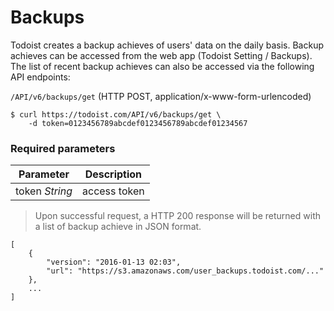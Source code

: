 # Backups

Todoist creates a backup achieves of users' data on the daily basis. Backup achieves can be accessed from the web app 
(Todoist Setting / Backups). The list of recent backup achieves can also be accessed via the following API endpoints: 

`/API/v6/backups/get` (HTTP POST, application/x-www-form-urlencoded)



```shell
$ curl https://todoist.com/API/v6/backups/get \
    -d token=0123456789abcdef0123456789abcdef01234567
```


### Required parameters

Parameter | Description
--------- | -----------
token *String* | access token


>Upon successful request, a HTTP 200 response will be returned with a list of backup achieve in JSON format.

```shell
[
    {
        "version": "2016-01-13 02:03", 
        "url": "https://s3.amazonaws.com/user_backups.todoist.com/..."
    },
    ...
]
```



